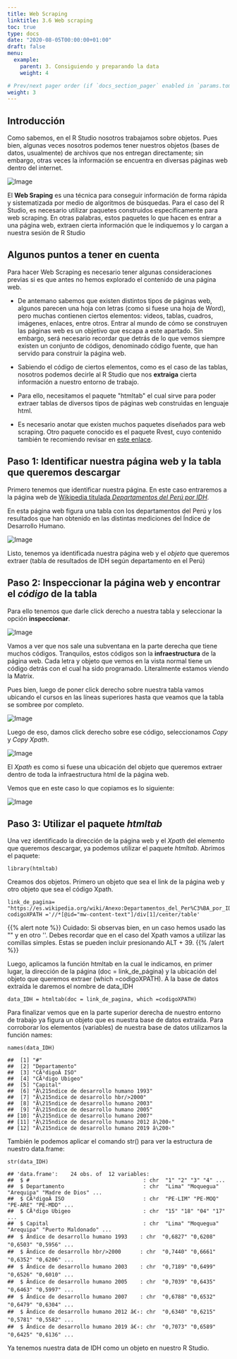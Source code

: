 ```yaml
---
title: Web Scraping
linktitle: 3.6 Web scraping
toc: true
type: docs
date: "2020-08-05T00:00:00+01:00"
draft: false
menu:
  example:
    parent: 3. Consiguiendo y preparando la data
    weight: 4

# Prev/next pager order (if `docs_section_pager` enabled in `params.toml`)
weight: 3
---
```


## Introducción

Como sabemos, en el R Studio nosotros trabajamos sobre objetos. Pues bien, algunas veces nosotros podemos tener nuestros objetos (bases de datos, usualmente) de archivos que nos entregan directamente; sin embargo, otras veces la información se encuentra en diversas páginas web dentro del internet. 

![Image](/cursos/3-5-1.jpg)

El **Web Sraping** es una técnica para conseguir información de forma rápida y sistematizada por medio de algoritmos de búsquedas. Para el caso del R Studio, es necesario utilizar paquetes construidos específicamente para web scraping. En otras palabras, estos paquetes lo que hacen es entrar a una página web, extraen cierta información que le indiquemos y lo cargan a nuestra sesión de R Studio

## Algunos puntos a tener en cuenta

Para hacer Web Scraping es necesario tener algunas consideraciones previas si es que antes no hemos explorado el contenido de una página web. 

- De antemano sabemos que existen distintos tipos de páginas web, algunos parecen una hoja con letras (como si fuese una hoja de Word), pero muchas contienen ciertos elementos: videos, tablas, cuadros, imágenes, enlaces, entre otros. Entrar al mundo de cómo se construyen las páginas web es un objetivo que escapa a este apartado. Sin embargo, será necesario recordar que detrás de lo que vemos siempre existen un conjunto de códigos, denominado código fuente, que han servido para construir la página web. 

- Sabiendo el código de ciertos elementos, como es el caso de las tablas, nosotros podemos decirle al R Studio que nos **extraiga** cierta información a nuestro entorno de trabajo. 

- Para ello, necesitamos el paquete "htmltab" el cual sirve para poder extraer tablas de diversos tipos de páginas web construidas en lenguaje html. 

- Es necesario anotar que existen muchos paquetes diseñados para web scraping. Otro paquete conocido es el paquete Rvest, cuyo contenido también te recomiendo revisar en [este enlace](https://cran.r-project.org/web/packages/rvest/rvest.pdf).

## Paso 1: Identificar nuestra página web y la tabla que queremos descargar

Primero tenemos que identificar nuestra página. En este caso entraremos a la página web de [Wikipedia titulada *Departamentos del Perú por IDH*](https://es.wikipedia.org/wiki/Anexo:Departamentos_del_Per%C3%BA_por_IDH). 

En esta página web figura una tabla con los departamentos del Perú y los resultados que han obtenido en las distintas mediciones del Índice de Desarrollo Humano. 

![Image](/cursos/3-5-2.jpg)

Listo, tenemos ya identificada nuestra página web y el *objeto* que queremos extraer (tabla de resultados de IDH según departamento en el Perú)

## Paso 2: Inspeccionar la página web y encontrar el *código* de la tabla

Para ello tenemos que darle click derecho a nuestra tabla y seleccionar la opción **inspeccionar**.

![Image](/cursos/3-5-2-1.jpg)

Vamos a ver que nos sale una subventana en la parte derecha que tiene muchos códigos. Tranquilos, estos códigos son la **infraestructura** de la página web. Cada letra y objeto que vemos en la vista normal tiene un código detrás con el cual ha sido programado. Literalmente estamos viendo la Matrix. 

Pues bien, luego de poner click derecho sobre nuestra tabla vamos ubicando el cursos en las líneas superiores hasta que veamos que la tabla se sombree por completo.

![Image](/cursos/3-5-3.jpg)

Luego de eso, damos click derecho sobre ese código, seleccionamos *Copy* y *Copy Xpath*.

![Image](/cursos/3-5-4.jpg)

El *Xpath* es como si fuese una ubicación del objeto que queremos extraer dentro de toda la infraestructura html de la página web.

Vemos que en este caso lo que copiamos es lo siguiente: 

![Image](/cursos/3-5-5.jpg)

## Paso 3: Utilizar el paquete *htmltab*

Una vez identificado la dirección de la página web y el *Xpath* del elemento que queremos descargar, ya podemos utilizar el paquete *htmltab*. Abrimos el paquete:

    library(htmltab)

Creamos dos objetos. Primero un objeto que sea el link de la página web y otro objeto que sea el código Xpath.

    link_de_pagina= "https://es.wikipedia.org/wiki/Anexo:Departamentos_del_Per%C3%BA_por_IDH"
    codigoXPATH ='//*[@id="mw-content-text"]/div[1]/center/table'

{{% alert note %}}
Cuidado: Si observas bien, en un caso hemos usado las "" y en otro ''. Debes recordar que en el caso del Xpath vamos a utilizar las comillas simples. Estas se pueden incluir presionando ALT + 39.
{{% /alert %}}

Luego, aplicamos la función htmltab en la cual le indicamos, en primer lugar, la dirección de la página (doc = link_de_página) y la ubicación del objeto que queremos extraer (which =codigoXPATH). A la base de datos extraída le daremos el nombre de data_IDH

    data_IDH = htmltab(doc = link_de_pagina, which =codigoXPATH)

Para finalizar vemos que en la parte superior derecha de nuestro entorno de trabajo ya figura un objeto que es nuestra base de datos extraída. Para corroborar los elementos (variables) de nuestra base de datos utilizamos la función names:

    names(data_IDH)

    ##  [1] "#"                                    
    ##  [2] "Departamento"                         
    ##  [3] "CÃ³digoÂ ISO"                         
    ##  [4] "CÃ³digo Ubigeo"                       
    ##  [5] "Capital"                              
    ##  [6] "Ã\215ndice de desarrollo humano 1993"    
    ##  [7] "Ã\215ndice de desarrollo hbr/>2000"      
    ##  [8] "Ã\215ndice de desarrollo humano 2003"    
    ##  [9] "Ã\215ndice de desarrollo humano 2005"    
    ## [10] "Ã\215ndice de desarrollo humano 2007"    
    ## [11] "Ã\215ndice de desarrollo humano 2012 â\200‹"
    ## [12] "Ã\215ndice de desarrollo humano 2019 â\200‹"

También le podemos aplicar el comando str() para ver la estructura de nuestro data.frame:

    str(data_IDH)

    ## 'data.frame':    24 obs. of  12 variables:
    ##  $ #                                    : chr  "1" "2" "3" "4" ...
    ##  $ Departamento                         : chr  "Lima" "Moquegua" "Arequipa" "Madre de Dios" ...
    ##  $ CÃ³digoÂ ISO                         : chr  "PE-LIM" "PE-MOQ" "PE-ARE" "PE-MDD" ...
    ##  $ CÃ³digo Ubigeo                       : chr  "15" "18" "04" "17" ...
    ##  $ Capital                              : chr  "Lima" "Moquegua" "Arequipa" "Puerto Maldonado" ...
    ##  $ Ãndice de desarrollo humano 1993    : chr  "0,6827" "0,6208" "0,6503" "0,5956" ...
    ##  $ Ãndice de desarrollo hbr/>2000      : chr  "0,7440" "0,6661" "0,6352" "0,6206" ...
    ##  $ Ãndice de desarrollo humano 2003    : chr  "0,7189" "0,6499" "0,6526" "0,6010" ...
    ##  $ Ãndice de desarrollo humano 2005    : chr  "0,7039" "0,6435" "0,6463" "0,5997" ...
    ##  $ Ãndice de desarrollo humano 2007    : chr  "0,6788" "0,6532" "0,6479" "0,6304" ...
    ##  $ Ãndice de desarrollo humano 2012 â€‹: chr  "0,6340" "0,6215" "0,5781" "0,5582" ...
    ##  $ Ãndice de desarrollo humano 2019 â€‹: chr  "0,7073" "0,6589" "0,6425" "0,6136" ...

Ya tenemos nuestra data de IDH como un objeto en nuestro R Studio. 
